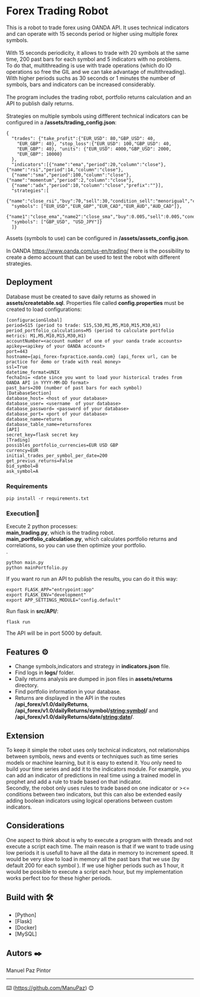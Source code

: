 # Forex Trading Robot

This is a robot to trade  forex  using OANDA API. It uses technical indicators and can operate with  15 seconds period or higher using multiple forex symbols. 
<br><br>
With 15 seconds periodicity, it allows  to trade with 20 symbols at the same time, 200 past bars for each symbol and 5 indicators with no problems.<br>
To do that, multithreading is use with trade operations (which do IO operations so free the GIL and we can take advantage of multithreading). <br>
With higher periods suchs as 30 seconds or 1 minutes the number of symbols, bars and indicators can be increased considerably.
<br><br>
The program includes the trading robot, portfolio returns calculation and an API to publish daily returns.
<br><br>
Strategies on multiple symbols using diffferent technical indicators can be configured in a **/assets/trading_config.json**:
```
{
  "trades": {"take_profit":{"EUR_USD": 80,"GBP_USD": 40,
    "EUR_GBP": 40}, "stop_loss":{"EUR_USD": 100,"GBP_USD": 40,
    "EUR_GBP": 40}, "units": {"EUR_USD": 4000,"GBP_USD": 2000,
    "EUR_GBP": 10000}
  },
  "indicators":[{"name":"ema","period":20,"column":"close"},{"name":"rsi","period":14,"column":"close"},
  {"name":"sma","period":100,"column":"close"},{"name":"momentum","period":2,"column":"close"},
  {"name":"adx","period":10,"column":"close","prefix":""}],
  "strategies":[
    {"name":"close_rsi","buy":70,"sell":30,"condition_sell":"menorigual","condition_buy":"mayorigual",
  "symbols": ["EUR_USD","EUR_GBP","EUR_CAD","EUR_AUD","AUD_CAD"]},
    {"name1":"close_ema","name2":"close_sma","buy":0.005,"sell":0.005,"condition_sell":"menorigual","condition_buy":"mayorigual",
  "symbols": ["GBP_USD", "USD_JPY"]}
  ]}
```

Assets (symbols to use) can be configured in  **/assets/assets_config.json**.
<br>
<br>
In OANDA https://www.oanda.com/us-en/trading/ there is the possibility to create a demo account that can be used to test the robot with different strategies.

## Deployment
Database must be created to save daily returns as showed in **assets/createtable.sql**.
Properties file called **config.properties** must be created to load configurations:
```
[configuracionGlobal]
period=S15 (period to trade: S15,S30,M1,M5,M10,M15,M30,H1)
period_portfolio_calculations=M5 (period to calculate portfolio metrics: M1,M5,M10,M15,M30,H1)
accountNumber=<account number of one of your oanda trade accounts>
apikey=<apikey of your OANDA account>
port=443
hostname={api_forex-fxpractice.oanda.com} (api_forex url, can be practice for demo or trade with real money>
ssl=True
datetime_format=UNIX
fechaIni= <date since you want to load your historical trades from OANDA API in YYYY-MM-DD format>
past_bars=200 (number of past bars for each symbol)
[DatabaseSection]
database_host= <host of your database>
database_user= <username  of your database>
database_password= <password of your database>
database_port= <port of your database>
database_name=returns
database_table_name=returnsforex
[API]
secret_key=flask secret key
[Trading]
possibles_portfolio_currencies=EUR USD GBP
currency=EUR
initial_trades_per_symbol_per_date=200
get_previus_returns=False
bid_symbol=B
ask_symbol=A
```

### Requirements

```
pip install -r requirements.txt
```

### Execution🔧

Execute 2 python processes: <br>
	**main_trading.py**, which is the trading robot.<br>
	**main_portfolio_calculation.py**, which calculates portfolio returns and correlations, so you can use then optimize your portfolio.<br>.

```
python main.py
python mainPortfolio.py
```

If you want ro run an API to publish the results, you can do it this way:
```
export FLASK_APP="entrypoint:app"
export FLASK_ENV="development"
export APP_SETTINGS_MODULE="config.default"
```
Run flask in **src/API/**:
```
flask run
```
The API will be in port 5000 by default.
## Features ⚙️
 
* Change symbols,indicators and strategy in **indicators.json** file.
* Find logs in **logs/** folder.
* Daily returns analysis are dumped in json files in **assets/returns** directory.
* Find portfolio information in your database.
* Returns are displayed in the API in the routes **/api_forex/v1.0/dailyReturns**, **/api_forex/v1.0/dailyReturns/symbol/<string:symbol>/** and **/api_forex/v1.0/dailyReturns/date/<string:date>/**.
## Extension 
To keep it simple the robot uses only technical indicators, not relationships between symbols, news and events or techniques such as time series models or machine learning, but it is easy to extend it. You only need to build your time series and add it to the indicators module. For example, you can add an indicator of predictions in real time using a trained model in  prophet and add a rule to trade based on that indicator. 
<br>
Secondly, the robot only uses rules to trade based on one indicator or ><= conditions between two indicators, but this can also be extended easily adding boolean  indicators using logical operations between custom indicators.
## Considerations 
One aspect to think about is why to execute a program with threads and not execute a script each time. The main reason is that if we want to trade using low periods it is usefull to have all the data in memory to increment speed. It would be very slow to load in memory all the past bars that 
we use (by default 200 for each symbol ). If we use higher periods such as 1 hour, it would be possible to execute a script each hour, but my implementation works perfect too for these higher periods.
## Build with 🛠️

* [Python]
* [Flask]
* [Docker]
* [MySQL]



## Autors ✒️
Manuel Paz Pintor



---
⌨️ (https://github.com/ManuPaz) 😊
